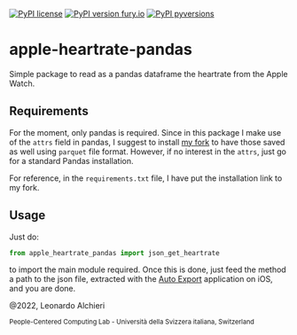 [![PyPI license](https://img.shields.io/pypi/l/ansicolortags.svg)](https://pypi.org/project/YoutubeScraper/)
[![PyPI version fury.io](https://badge.fury.io/py/ansicolortags.svg)](https://pypi.org/project/apple-heartrate-pandas/)
[![PyPI pyversions](https://img.shields.io/pypi/pyversions/pybadges.svg)](https://pypi.org/project/apple-heartrate-pandas/)

# apple-heartrate-pandas
Simple package to read as a pandas dataframe the heartrate from the Apple Watch.

## Requirements
For the moment, only pandas is required. Since in this package I make use of the `attrs` field in pandas, I suggest to install [my fork](https://github.com/LeonardoAlchieri/pandas/tree/attrs_in_parquet_metadata) to have those saved as well using `parquet` file format. However, if no interest in the `attrs`, just go for a standard Pandas installation.

For reference, in the `requirements.txt` file, I have put the installation link to my fork.

## Usage

Just do:
```python
from apple_heartrate_pandas import json_get_heartrate
```
to import the main module required. Once this is done, just feed the method a path to the json file, extracted with the [Auto Export](https://apps.apple.com/us/app/health-auto-export-json-csv/id1115567069) application on iOS, and you are done. 

@2022, Leonardo Alchieri

<sub>People-Centered Computing Lab - Università della Svizzera italiana, Switzerland</sub>
